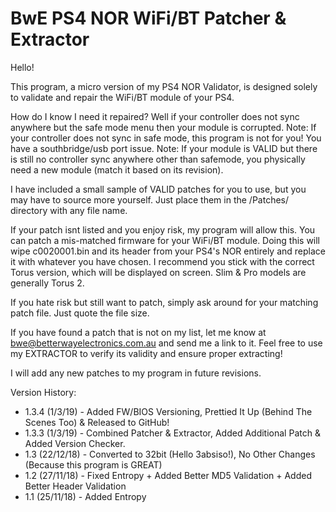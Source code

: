 
# BwE PS4 NOR WiFi/BT Patcher & Extractor

Hello!

This program, a micro version of my PS4 NOR Validator, is designed solely to validate and repair the WiFi/BT module of your PS4.

How do I know I need it repaired? Well if your controller does not sync anywhere but the safe mode menu then your module is corrupted.
Note: If your controller does not sync in safe mode, this program is not for you! You have a southbridge/usb port issue.
Note: If your module is VALID but there is still no controller sync anywhere other than safemode, you physically need a new module (match it based on its revision).

I have included a small sample of VALID patches for you to use, but you may have to source more yourself. 
Just place them in the /Patches/ directory with any file name.

If your patch isnt listed and you enjoy risk, my program will allow this. You can patch a mis-matched firmware for your WiFi/BT module.
Doing this will wipe c0020001.bin and its header from your PS4's NOR entirely and replace it with whatever you have chosen.
I recommend you stick with the correct Torus version, which will be displayed on screen. Slim & Pro models are generally Torus 2.

If you hate risk but still want to patch, simply ask around for your matching patch file. Just quote the file size.

If you have found a patch that is not on my list, let me know at bwe@betterwayelectronics.com.au and send me a link to it.
Feel free to use my EXTRACTOR to verify its validity and ensure proper extracting!

I will add any new patches to my program in future revisions.


Version History:
- 1.3.4 (1/3/19) - Added FW/BIOS Versioning, Prettied It Up (Behind The Scenes Too) & Released to GitHub!
- 1.3.3 (1/3/19) - Combined Patcher & Extractor, Added Additional Patch & Added Version Checker.
- 1.3 (22/12/18) - Converted to 32bit (Hello 3absiso!), No Other Changes (Because this program is GREAT)
- 1.2 (27/11/18) - Fixed Entropy + Added Better MD5 Validation + Added Better Header Validation
- 1.1 (25/11/18) - Added Entropy  
